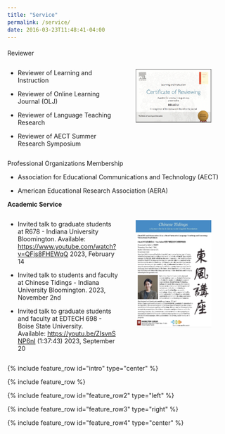 ```yaml
---
title: "Service"
permalink: /service/
date: 2016-03-23T11:48:41-04:00
---
```


<div class="page-body"><p id="6c56cb72-7963-436d-b438-a0eb0f9ba142" style="margin-top: 20px" >Reviewer</p><div id="c08eef8a-7c4a-4621-a73d-f7a0bd20cfcf" style="display: flex;" class="column-list"><div id="536631ff-2c33-4c1b-aa80-e207ac7893e4" style="width:50%" class="column"><ul id="27364f8e-efd7-4718-8c7d-0efa829322fc" class="bulleted-list"><li style="list-style-type:disc">Reviewer of Learning and Instruction</li></ul><ul id="9edb80bb-eb21-42d2-b4ea-c05f578306ef" class="bulleted-list"><li style="list-style-type:disc">Reviewer of Online Learning Journal (OLJ)</li></ul><ul id="302eec1a-97d0-41d7-9fd4-306f6658dab3" class="bulleted-list"><li style="list-style-type:disc">Reviewer of Language Teaching Research</li></ul><ul id="6e1f287e-3a1a-49ed-a1ed-ed71a5939d7b" class="bulleted-list"><li style="list-style-type:disc">Reviewer of AECT Summer Research Symposium</li></ul></div><div id="0c37ff93-8403-46b5-a85e-f0b5361b625d" style="width:50%" class="column"><figure id="874a4585-4153-4533-b27d-23cab962b067" class="image"><a href="/assets/Service/Screen_Shot_2024-03-03_at_4.40.14_PM.png"><img style="width:288px" src="/assets/Service/Screen_Shot_2024-03-03_at_4.40.14_PM.png"/></a></figure><p id="745ee36b-1057-43cd-8652-c9ea1ccf6c60" class="">
</p></div></div><p id="c72c7a1e-8815-487b-ab51-8e9dca35bf31" class="">Professional Organizations Membership </p><ul id="8d5bb3f5-459b-4559-8b48-98f4e27fd563" class="bulleted-list"><li style="list-style-type:disc">Association for Educational Communications and Technology (AECT)</li></ul><ul id="548d20f0-2786-47e4-838f-4d33a57c8a8e" class="bulleted-list"><li style="list-style-type:disc">American Educational Research Association (AERA)</li></ul><p id="9899f152-5de8-499a-bcd3-147e7e413259" class="">
</p><p id="c0cd4b61-45c4-4e8d-ba55-d8a041bca3ca" class=""><strong>Academic Service</strong></p><p id="6ff6c471-c32b-4ce9-8459-f640d1d6c464" class="">
</p><div id="29e0b937-abae-4f39-a466-f4a9a81b188f" style="display: flex;" class="column-list"><div id="75c6c401-2602-4cdb-87fd-66d3e17a49dc" style="width:50.000000000000014%" class="column"><ul id="50ac2fbb-c3b9-4cc4-aa55-a26f81aaee54" class="bulleted-list"><li style="list-style-type:disc">Invited talk to graduate students at R678 - Indiana University Bloomington. Available: <a href="https://www.youtube.com/watch?v=QFjs8FHEWqQ">https://www.youtube.com/watch?v=QFjs8FHEWqQ</a> 2023, February 14</li></ul><ul id="c986486a-d288-4cda-b630-372c7f494c82" class="bulleted-list"><li style="list-style-type:disc">Invited talk to students and faculty at Chinese Tidings - Indiana University Bloomington. 2023, November 2nd</li></ul><ul id="24ddf48e-0c54-4998-8eff-30fb076ab0cb" class="bulleted-list"><li style="list-style-type:disc">Invited talk to graduate students and faculty at EDTECH 698 - Boise State University. Available: <a href="https://nam12.safelinks.protection.outlook.com/?url=https%3A%2F%2Fyoutu.be%2FZIsvnSNP6nI&amp;data=05%7C01%7Csiyli%40iu.edu%7C271ff83da54c4e3fa54e08dbb9ef0254%7C1113be34aed14d00ab4bcdd02510be91%7C0%7C0%7C638308208410461849%7CUnknown%7CTWFpbGZsb3d8eyJWIjoiMC4wLjAwMDAiLCJQIjoiV2luMzIiLCJBTiI6Ik1haWwiLCJXVCI6Mn0%3D%7C3000%7C%7C%7C&amp;sdata=CKKK71hFr%2Bn94eN7s%2F6F9MiKOocdXA1acP7eW6IfgAk%3D&amp;reserved=0">https://youtu.be/ZIsvnSNP6nI</a> (1:37:43) 2023, September 20</li></ul><p id="09731395-8515-4e3f-a415-f920eb67a8da" class="">
</p></div><div id="37c0fd4f-24c2-488c-8866-b831f79ac61e" style="width:50%" class="column"><figure id="bbbc3fd9-be14-4dc6-9819-d77d33177815" class="image"><a href="/assets/Service/Screen_Shot_2024-03-03_at_5.00.45_PM.png"><img style="width:288px" src="/assets/Service/Screen_Shot_2024-03-03_at_5.00.45_PM.png"/></a></figure><p id="25951d17-48f7-4e8e-9b77-0fcd87f79c29" class="">
</p></div></div><p id="3a50ae3c-2a84-41ba-a18a-88a17c484da2" class="">
</p><p id="ff7f566b-5c50-483b-be3a-cdbc8d0b0ef2" class=""> </p><p id="2cafa9c3-d5b4-4ced-8a25-d1b06410dde3" class="">
</p></div>


{% include feature_row id="intro" type="center" %}

{% include feature_row %}

{% include feature_row id="feature_row2" type="left" %}

{% include feature_row id="feature_row3" type="right" %}

{% include feature_row id="feature_row4" type="center" %}
